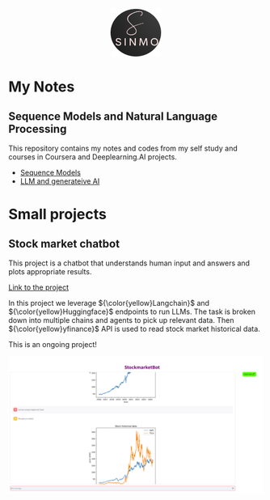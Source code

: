 <p align="center">
<img src="logo.png" alt="Alt text" width="100"/>
</p>

# My Notes
## Sequence Models and Natural Language Processing

This repository contains my notes and codes from my self study and courses in Coursera and Deeplearning.AI projects. 
- [Sequence Models](Sequence%20Models/README.md)
- [LLM and generateive AI](LLM_GenAI/README.md)

# Small projects
## Stock market chatbot

This project is a chatbot that understands human input and answers and plots appropriate results. 

[Link to the project](LLM_GenAI/StockmarketBot)

In this project we leverage ${\color{yellow}Langchain}$ and ${\color{yellow}Huggingface}$ endpoints to run LLMs. 
The task is broken down into multiple chains and agents to pick up relevant data. Then ${\color{yellow}yfinance}$ API is used to read stock market historical data.

This is an ongoing project!

<p align="center">
<img src="LLM_GenAI/images/app.png" alt="Alt text" width="800"/>
</p>

